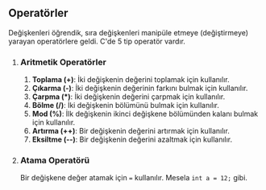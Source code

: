 ## Operatörler

Değişkenleri öğrendik, sıra değişkenleri manipüle etmeye (değiştirmeye) yarayan operatörlere geldi. C'de 5 tip operatör vardır.

1. ### Aritmetik Operatörler

   1. **Toplama (+)**:
      İki değişkenin değerini toplamak için kullanılır.
   2. **Çıkarma (-)**:
      İki değişkenin değerinin farkını bulmak için kullanılır.
   3. **Çarpma (\*)**:
      İki değişkenin değerini çarpmak için kullanılır.
   4. **Bölme (/)**:
      İki değişkenin bölümünü bulmak için kullanılır.
   5. **Mod (%)**:
      İlk değişkenin ikinci değişkene bölümünden kalanı bulmak için kullanılır.
   6. **Artırma (++)**:
      Bir değişkenin değerini artırmak için kullanılır.
   7. **Eksiltme (--)**:
      Bir değişkenin değerini azaltmak için kullanılır.

2. ### Atama Operatörü
   Bir değişkene değer atamak için `=` kullanılır. Mesela `int a = 12;` gibi.
